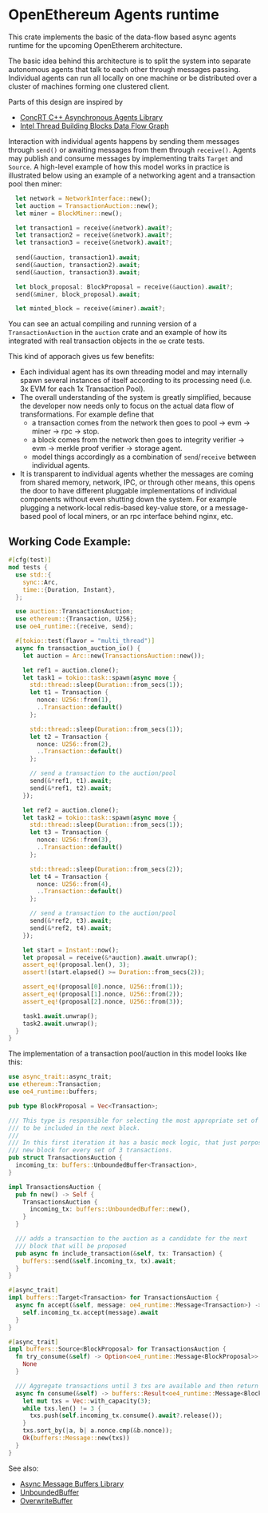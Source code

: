 # OpenEthereum Agents runtime

This crate implements the basic of the data-flow based async agents runtime for the upcoming OpenEtherem architecture.

The basic idea behind this architecture is to split the system into separate autonomous agents that talk to each other through messages passing. Individual agents can run all locally on one machine or be distributed over a cluster of machines forming one clustered client.

Parts of this design are inspired by 
  - [ConcRT C++ Asynchronous Agents Library](https://docs.microsoft.com/en-us/cpp/parallel/concrt/asynchronous-agents-library)
  - [Intel Thread Building Blocks Data Flow Graph](https://software.intel.com/content/www/us/en/develop/documentation/tbb-documentation/top/intel-threading-building-blocks-developer-guide/parallelizing-data-flow-and-dependence-graphs/parallelizing-data-flow-and-dependency-graphs.html)


Interaction with individual agents happens by sending them messages through `send()` or awaiting messages from them through `receive()`. Agents may publish and consume messages by implementing traits `Target` and `Source`. A high-level example of how this model works in practice is illustrated below using an example of a networking agent and a transaction pool then miner:

```rust
  let network = NetworkInterface::new();
  let auction = TransactionAuction::new();
  let miner = BlockMiner::new();

  let transaction1 = receive(&network).await?;
  let transaction2 = receive(&network).await?;
  let transaction3 = receive(&network).await?;
  
  send(&auction, transaction1).await;
  send(&auction, transaction2).await;
  send(&auction, transaction3).await;

  let block_proposal: BlockProposal = receive(&auction).await?;
  send(&miner, block_proposal).await;

  let minted_block = receive(&miner).await?;
```

You can see an actual compiling and running version of a `TransactionAuction` in the `auction` crate and an example of how its integrated with real transaction objects in the `oe` crate tests.

This kind of apporach gives us few benefits:
  - Each individual agent has its own threading model and may internally spawn several instances of itself according to its processing need (i.e. 3x EVM for each 1x Transaction Pool).
  - The overall understanding of the system is greatly simplified, because the developer now needs only to focus on the actual data flow of transformations. For example define that 
    - a transaction comes from the network then goes to pool -> evm -> miner -> rpc -> stop.
    - a block comes from the network then goes to integrity verifier -> evm -> merkle proof verifier -> storage agent.
    - model things accordingly as a combination of `send`/`receive` between individual agents.
  - It is transparent to individual agents whether the messages are coming from shared memory, network, IPC, or through other means, this opens the door to have different pluggable implementations of individual components without even shutting down the system. For example plugging a network-local redis-based key-value store, or a message-based pool of local miners, or an rpc interface behind nginx, etc.


## Working Code Example:

```rust
#[cfg(test)]
mod tests {
  use std::{
    sync::Arc,
    time::{Duration, Instant},
  };

  use auction::TransactionsAuction;
  use ethereum::{Transaction, U256};
  use oe4_runtime::{receive, send};

  #[tokio::test(flavor = "multi_thread")]
  async fn transaction_auction_io() {
    let auction = Arc::new(TransactionsAuction::new());

    let ref1 = auction.clone();
    let task1 = tokio::task::spawn(async move {
      std::thread::sleep(Duration::from_secs(1));
      let t1 = Transaction {
        nonce: U256::from(1),
        ..Transaction::default()
      };

      std::thread::sleep(Duration::from_secs(1));
      let t2 = Transaction {
        nonce: U256::from(2),
        ..Transaction::default()
      };

      // send a transaction to the auction/pool
      send(&*ref1, t1).await;
      send(&*ref1, t2).await;
    });

    let ref2 = auction.clone();
    let task2 = tokio::task::spawn(async move {
      std::thread::sleep(Duration::from_secs(1));
      let t3 = Transaction {
        nonce: U256::from(3),
        ..Transaction::default()
      };

      std::thread::sleep(Duration::from_secs(2));
      let t4 = Transaction {
        nonce: U256::from(4),
        ..Transaction::default()
      };

      // send a transaction to the auction/pool
      send(&*ref2, t3).await;
      send(&*ref2, t4).await;
    });

    let start = Instant::now();
    let proposal = receive(&*auction).await.unwrap();
    assert_eq!(proposal.len(), 3);
    assert!(start.elapsed() >= Duration::from_secs(2));

    assert_eq!(proposal[0].nonce, U256::from(1));
    assert_eq!(proposal[1].nonce, U256::from(2));
    assert_eq!(proposal[2].nonce, U256::from(3));

    task1.await.unwrap();
    task2.await.unwrap();
  }
}
```

The implementation of a transaction pool/auction in this model looks like this:

```rust
use async_trait::async_trait;
use ethereum::Transaction;
use oe4_runtime::buffers;

pub type BlockProposal = Vec<Transaction>;

/// This type is responsible for selecting the most appropriate set of transactions
/// to be included in the next block.
///
/// In this first iteration it has a basic mock logic, that just porposes a
/// new block for every set of 3 transactions.
pub struct TransactionsAuction {
  incoming_tx: buffers::UnboundedBuffer<Transaction>,
}

impl TransactionsAuction {
  pub fn new() -> Self {
    TransactionsAuction {
      incoming_tx: buffers::UnboundedBuffer::new(),
    }
  }

  /// adds a transaction to the auction as a candidate for the next
  /// block that will be proposed
  pub async fn include_transaction(&self, tx: Transaction) {
    buffers::send(&self.incoming_tx, tx).await;
  }
}

#[async_trait]
impl buffers::Target<Transaction> for TransactionsAuction {
  async fn accept(&self, message: oe4_runtime::Message<Transaction>) -> oe4_runtime::MessageStatus {
    self.incoming_tx.accept(message).await
  }
}

#[async_trait]
impl buffers::Source<BlockProposal> for TransactionsAuction {
  fn try_consume(&self) -> Option<oe4_runtime::Message<BlockProposal>> {
    None
  }

  /// Aggregate transactions until 3 txs are available and then return them as one proposal
  async fn consume(&self) -> buffers::Result<oe4_runtime::Message<BlockProposal>> {
    let mut txs = Vec::with_capacity(3);
    while txs.len() != 3 {
      txs.push(self.incoming_tx.consume().await?.release());
    }
    txs.sort_by(|a, b| a.nonce.cmp(&b.nonce));
    Ok(buffers::Message::new(txs))
  }
}

```


See also:

- [Async Message Buffers Library](src/buffers/mod.rs)
- [UnboundedBuffer](src/buffers/unbounded.rs)
- [OverwriteBuffer](src/buffers/overwrite.rs)